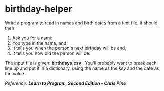 # birthday-helper

Write a program to read in names and birth dates from a text file.  It should then 

1. Ask you for a name.  
2. You type in the name, and 
3. It tells you when the person's next birthday will be and,
4. It tells you how old the person will be.  

The input file is given:  **birthdays.csv** . You'll probably want to break each line up and put it in a dictionary, using the name as the *key* and the date as the *value* .

*Reference:*  ***Learn to Program, Second Edition - Chris Pine***
